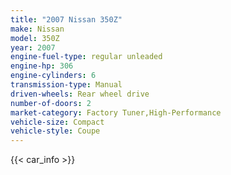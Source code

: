 ```yaml
---
title: "2007 Nissan 350Z"
make: Nissan
model: 350Z
year: 2007
engine-fuel-type: regular unleaded
engine-hp: 306
engine-cylinders: 6
transmission-type: Manual
driven-wheels: Rear wheel drive
number-of-doors: 2
market-category: Factory Tuner,High-Performance
vehicle-size: Compact
vehicle-style: Coupe
---
```


{{< car_info >}}
